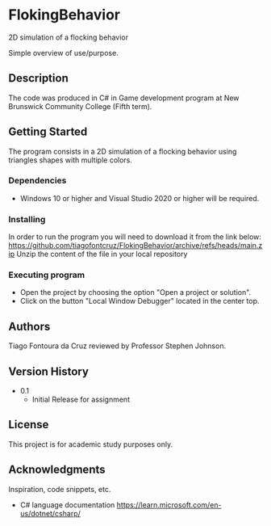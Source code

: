 # FlokingBehavior
2D simulation of a flocking behavior

Simple overview of use/purpose.

## Description

The code was produced in C# in Game development program at New Brunswick Community College (Fifth term).

## Getting Started

The program consists in a 2D simulation of a flocking behavior using triangles shapes with multiple colors.

### Dependencies

* Windows 10 or higher and Visual Studio 2020 or higher will be required.

### Installing

In order to run the program you will need to download it from the link below:
https://github.com/tiagofontcruz/FlokingBehavior/archive/refs/heads/main.zip
Unzip the content of the file in your local repository 

### Executing program

* Open the project by choosing the option "Open a project or solution".
* Click on the button "Local Window Debugger" located in the center top.

## Authors

Tiago Fontoura da Cruz reviewed by Professor Stephen Johnson.

## Version History

* 0.1
    * Initial Release for assignment

## License

This project is for academic study purposes only.

## Acknowledgments

Inspiration, code snippets, etc.
* C# language documentation
https://learn.microsoft.com/en-us/dotnet/csharp/


